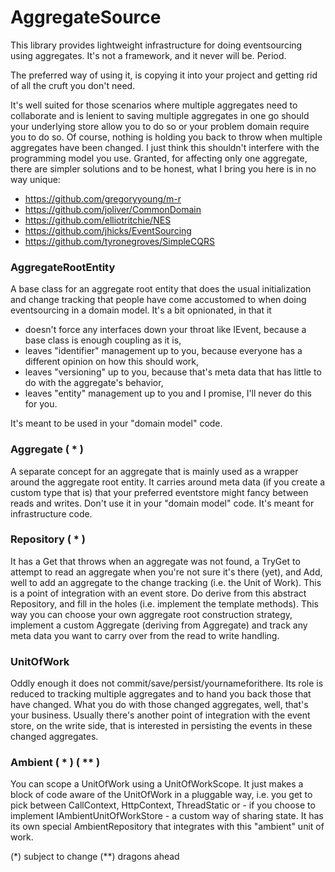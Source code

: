 AggregateSource
===============

This library provides lightweight infrastructure for doing eventsourcing using aggregates. It's not a framework, and it never will be. Period.

The preferred way of using it, is copying it into your project and getting rid of all the cruft you don't need.

It's well suited for those scenarios where multiple aggregates need to collaborate and is lenient to saving multiple aggregates in one go should your underlying store allow you to do so or your problem domain require you to do so. Of course, nothing is holding you back to throw when multiple aggregates have been changed. I just think this shouldn't interfere with the programming model you use. Granted, for affecting only one aggregate, there are simpler solutions and to be honest, what I bring you here is in no way unique:

* https://github.com/gregoryyoung/m-r
* https://github.com/joliver/CommonDomain
* https://github.com/elliotritchie/NES
* https://github.com/jhicks/EventSourcing
* https://github.com/tyronegroves/SimpleCQRS

### AggregateRootEntity
A base class for an aggregate root entity that does the usual initialization and change tracking that people have come accustomed to when doing eventsourcing in a domain model. It's a bit opnionated, in that it

* doesn't force any interfaces down your throat like IEvent, because a base class is enough coupling as it is,
* leaves "identifier" management up to you, because everyone has a different opinion on how this should work,
* leaves "versioning" up to you, because that's meta data that has little to do with the aggregate's behavior,
* leaves "entity" management up to you and I promise, I'll never do this for you.

It's meant to be used in your "domain model" code.

### Aggregate ( * )

A separate concept for an aggregate that is mainly used as a wrapper around the aggregate root entity. It carries around meta data (if you create a custom type that is) that your preferred eventstore might fancy between reads and writes. Don't use it in your "domain model" code. It's meant for infrastructure code.

### Repository ( * )
It has a Get that throws when an aggregate was not found, a TryGet to attempt to read an aggregate when you're not sure it's there (yet), and Add, well to add an aggregate to the change tracking (i.e. the Unit of Work). This is a point of integration with an event store. Do derive from this abstract Repository, and fill in the holes (i.e. implement the template methods). This way you can choose your own aggregate root construction strategy, implement a custom Aggregate (deriving from Aggregate) and track any meta data you want to carry over from the read to write handling.

### UnitOfWork
Oddly enough it does not commit/save/persist/yournameforithere. Its role is reduced to tracking multiple aggregates and to hand you back those that have changed. What you do with those changed aggregates, well, that's your business. Usually there's another point of integration with the event store, on the write side, that is interested in persisting the events in these changed aggregates.

### Ambient ( * ) ( ** )
You can scope a UnitOfWork using a UnitOfWorkScope. It just makes a block of code aware of the UnitOfWork in a pluggable way, i.e. you get to pick between CallContext, HttpContext, ThreadStatic or - if you choose to implement IAmbientUnitOfWorkStore - a custom way of sharing state. It has its own special AmbientRepository that integrates with this "ambient" unit of work.

(*) subject to change
(**) dragons ahead
